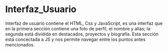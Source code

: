# Interfaz_Usuario
Interfaz de usuario contiene el HTML, Css y JavaScript, es una interfaz que en la primera sección contiene una foto de perfil, el nombre y alias; la segunda está dividida en destacados, proyectos y biografía. Esta sección está concectada a JS y nos permite navegar entre los puntos antes mencionados.
